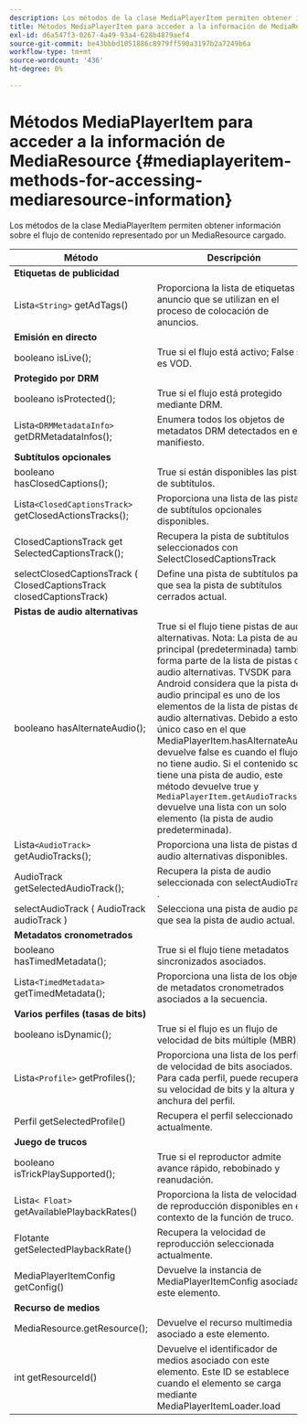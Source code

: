 ```yaml
---
description: Los métodos de la clase MediaPlayerItem permiten obtener información sobre el flujo de contenido representado por un MediaResource cargado.
title: Métodos MediaPlayerItem para acceder a la información de MediaResource
exl-id: d6a547f3-0267-4a49-93a4-628b4879aef4
source-git-commit: be43bbbd1051886c8979ff590a3197b2a7249b6a
workflow-type: tm+mt
source-wordcount: '436'
ht-degree: 0%

---
```


# Métodos MediaPlayerItem para acceder a la información de MediaResource {#mediaplayeritem-methods-for-accessing-mediaresource-information}

Los métodos de la clase MediaPlayerItem permiten obtener información sobre el flujo de contenido representado por un MediaResource cargado.

| Método | Descripción |
|--- |--- |
| **Etiquetas de publicidad** |  |
| Lista`<String>` getAdTags() | Proporciona la lista de etiquetas de anuncio que se utilizan en el proceso de colocación de anuncios. |
| **Emisión en directo** |  |
| booleano isLive(); | True si el flujo está activo; False si es VOD. |
| **Protegido por DRM** |  |
| booleano isProtected(); | True si el flujo está protegido mediante DRM. |
| Lista`<DRMMetadataInfo>` getDRMetadataInfos(); | Enumera todos los objetos de metadatos DRM detectados en el manifiesto. |
| **Subtítulos opcionales** |  |
| booleano hasClosedCaptions(); | True si están disponibles las pistas de subtítulos. |
| Lista`<ClosedCaptionsTrack>` getClosedActionsTracks(); | Proporciona una lista de las pistas de subtítulos opcionales disponibles. |
| ClosedCaptionsTrack get SelectedCaptionsTrack(); | Recupera la pista de subtítulos seleccionados con SelectClosedCaptionsTrack |
| selectClosedCaptionsTrack ( ClosedCaptionsTrack closedCaptionsTrack) | Define una pista de subtítulos para que sea la pista de subtítulos cerrados actual. |
| **Pistas de audio alternativas** |  |
| booleano hasAlternateAudio(); | True si el flujo tiene pistas de audio alternativas. Nota: La pista de audio principal (predeterminada) también forma parte de la lista de pistas de audio alternativas.  TVSDK para Android considera que la pista de audio principal es uno de los elementos de la lista de pistas de audio alternativas. Debido a esto, el único caso en el que MediaPlayerItem.hasAlternateAudio devuelve false es cuando el flujo no tiene audio. Si el contenido solo tiene una pista de audio, este método devuelve true y  `MediaPlayerItem.getAudioTracks`  devuelve una lista con un solo elemento (la pista de audio predeterminada). |
| Lista`<AudioTrack>` getAudioTracks(); | Proporciona una lista de pistas de audio alternativas disponibles. |
| AudioTrack getSelectedAudioTrack(); | Recupera la pista de audio seleccionada con selectAudioTrack . |
| selectAudioTrack ( AudioTrack audioTrack ) | Selecciona una pista de audio para que sea la pista de audio actual. |
| **Metadatos cronometrados** |  |
| booleano hasTimedMetadata(); | True si el flujo tiene metadatos sincronizados asociados. |
| Lista`<TimedMetadata>` getTimedMetadata(); | Proporciona una lista de los objetos de metadatos cronometrados asociados a la secuencia. |
| **Varios perfiles (tasas de bits)** |
| booleano isDynamic(); | True si el flujo es un flujo de velocidad de bits múltiple (MBR). |
| Lista`<Profile>` getProfiles(); | Proporciona una lista de los perfiles de velocidad de bits asociados. Para cada perfil, puede recuperar su velocidad de bits y la altura y anchura del perfil. |
| Perfil getSelectedProfile() | Recupera el perfil seleccionado actualmente. |
| **Juego de trucos** |  |
| booleano isTrickPlaySupported(); | True si el reproductor admite avance rápido, rebobinado y reanudación. |
| Lista`< Float>` getAvailablePlaybackRates() | Proporciona la lista de velocidades de reproducción disponibles en el contexto de la función de truco. |
| Flotante getSelectedPlaybackRate() | Recupera la velocidad de reproducción seleccionada actualmente. |
| MediaPlayerItemConfig getConfig() | Devuelve la instancia de MediaPlayerItemConfig asociada a este elemento. |
| **Recurso de medios** |  |
| MediaResource.getResource(); | Devuelve el recurso multimedia asociado a este elemento. |
| int getResourceId() | Devuelve el identificador de medios asociado con este elemento. Este ID se establece cuando el elemento se carga mediante MediaPlayerItemLoader.load |
